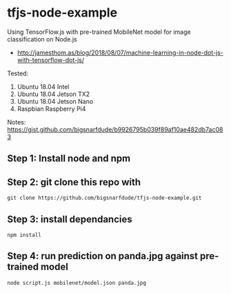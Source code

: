 # tfjs-node-example

Using TensorFlow.js with pre-trained MobileNet model for image classification on Node.js

* http://jamesthom.as/blog/2018/08/07/machine-learning-in-node-dot-js-with-tensorflow-dot-js/

Tested:
1. Ubuntu 18.04 Intel
2. Ubuntu 18.04 Jetson TX2
3. Ubuntu 18.04 Jetson Nano
4. Raspbian Raspberry Pi4

Notes:
https://gist.github.com/bigsnarfdude/b9926795b039f89af10ae482db7ac083

## Step 1: Install node and npm

## Step 2: git clone this repo with

`git clone https://github.com/bigsnarfdude/tfjs-node-example.git `

## Step 3: install dependancies

`npm install`

## Step 4: run prediction on panda.jpg against pre-trained model

`node script.js mobilenet/model.json panda.jpg`
